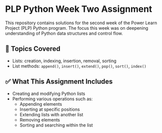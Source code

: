# PLP Python Week Two Assignment

This repository contains solutions for the second week of the Power Learn Project (PLP) Python program. The focus this week was on deepening understanding of Python data structures and control flow.

## 🧠 Topics Covered
- Lists: creation, indexing, insertion, removal, sorting
- List methods: `append()`, `insert()`, `extend()`, `pop()`, `sort()`, `index()`

## ✅ What This Assignment Includes
- Creating and modifying Python lists
- Performing various operations such as:
  - Appending elements
  - Inserting at specific positions
  - Extending lists with another list
  - Removing elements
  - Sorting and searching within the list

